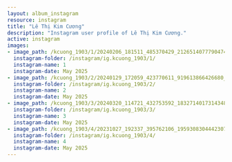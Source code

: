 ```yaml
---
layout: album_instagram
resource: instagram
title: "Lê Thị Kim Cương"
description: "Instagram user profile of Lê Thị Kim Cương."
active: instagram
images: 
- image_path: /kcuong_1903/1/20240206_181511_485370429_2126514077790474_4699931617037724680_n.jpg
  instagram-folder: /instagram/ig.kcuong_1903/1/
  instagram-name: 1
  instagram-date: May 2025
- image_path: /kcuong_1903/2/20240129_172059_423770611_919613866426680_403615111005510517_n.jpg
  instagram-folder: /instagram/ig.kcuong_1903/2/
  instagram-name: 2
  instagram-date: May 2025
- image_path: /kcuong_1903/3/20240320_114721_432753592_18327140173143480_4795495588642294819_n.jpg
  instagram-folder: /instagram/ig.kcuong_1903/3/
  instagram-name: 3
  instagram-date: May 2025
- image_path: /kcuong_1903/4/20231027_192337_395762106_1959308304442307_2066282576683005253_n.jpg
  instagram-folder: /instagram/ig.kcuong_1903/4/
  instagram-name: 4
  instagram-date: May 2025
---
```

